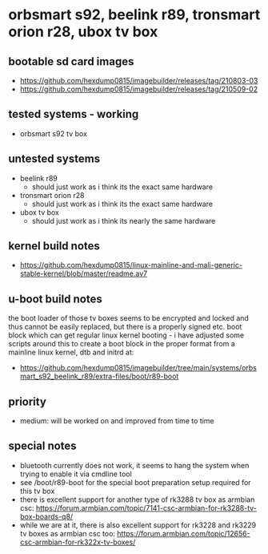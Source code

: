 # orbsmart s92, beelink r89, tronsmart orion r28, ubox tv box

## bootable sd card images

- https://github.com/hexdump0815/imagebuilder/releases/tag/210803-03
- https://github.com/hexdump0815/imagebuilder/releases/tag/210509-02

## tested systems - working

- orbsmart s92 tv box

## untested systems

- beelink r89
  - should just work as i think its the exact same hardware
- tronsmart orion r28
  - should just work as i think its the exact same hardware
- ubox tv box
  - should just work as i think its nearly the same hardware

## kernel build notes

- https://github.com/hexdump0815/linux-mainline-and-mali-generic-stable-kernel/blob/master/readme.av7

## u-boot build notes

the boot loader of those tv boxes seems to be encrypted and locked and thus cannot be easily replaced, but there is a properly signed etc. boot block which can get regular linux kernel booting - i have adjusted some scripts around this to create a boot block in the proper format from a mainline linux kernel, dtb and initrd at:

- https://github.com/hexdump0815/imagebuilder/tree/main/systems/orbsmart_s92_beelink_r89/extra-files/boot/r89-boot

## priority

- medium: will be worked on and improved from time to time

## special notes

- bluetooth currently does not work, it seems to hang the system when trying to enable it via cmdline tool
- see /boot/r89-boot for the special boot preparation setup required for this tv box
- there is excellent support for another type of rk3288 tv box as armbian csc: https://forum.armbian.com/topic/7141-csc-armbian-for-rk3288-tv-box-boards-q8/
- while we are at it, there is also excellent support for rk3228 and rk3229 tv boxes as armbian csc too: https://forum.armbian.com/topic/12656-csc-armbian-for-rk322x-tv-boxes/

